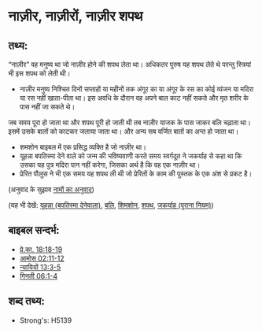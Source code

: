 # नाज़ीर, नाज़ीरों, नाज़ीर शपथ #

## तथ्य: ##

“नाज़ीर” वह मनुष्य था जो नाज़ीर होने की शपथ लेता था। अधिकतर पुरुष यह शपथ लेते थे परन्तु स्त्रियां भी इस शपथ को लेती थी।

* नाज़ीर मनुष्य निश्चित दिनों सप्ताहों या महीनों तक अंगूर का या अंगूर के रस का कोई व्यंजन या मदिरा या रस नहीं खाता-पीता था। इस अवधि के दौरान वह अपने बाल काट नहीं सकते और मृत शरीर के पास नहीं जा सकते थे।

जब समय पूरा हो जाता था और शपथ पूरी हो जाती थी तब नाज़ीर याजक के पास जाकर बलि चढ़ाता था। इसमें उसके बालों को काटकर जलाया जाता था। और अन्य सब वर्जित बातों का अन्त हो जाता था।

* शमशोन बाइबल में एक प्रसिद्ध व्यक्ति है जो नाज़ीर था।
* यूहन्ना बपतिस्मा देने वाले को जन्म की भविष्यवाणी करते समय स्वर्गदूत ने जकर्याह से कहा था कि उसका यह पुत्र मदिरा पान नहीं करेगा, जिसका अर्थ है कि वह एक नाज़ीर था।
* प्रेरित पौलुस ने भी एक समय यह शपथ ली थी जो प्रेरितों के काम की पुस्तक के एक अंश से प्रकट है।

(अनुवाद के सुझाव [नामों का अनुवाद](rc://hi/ta/man/translate/translate-names))

(यह भी देखें: [यूहन्ना (बपतिस्मा देनेवाला)](../names/johnthebaptist.md), [बलि](../other/sacrifice.md), [शिमशोन](../names/samson.md), [शपथ](../kt/vow.md), [जकर्याह (पुराना नियम)](../names/zechariahot.md))

## बाइबल सन्दर्भ: ##

* [प्रे.का. 18:18-19](rc://hi/tn/help/act/18/18)
* [आमोस 02:11-12](rc://hi/tn/help/amo/02/11)
* [न्यायियों 13:3-5](rc://hi/tn/help/jdg/13/03)
* [गिनती 06:1-4](rc://hi/tn/help/num/06/01)


## शब्द तथ्य: ##

* Strong's: H5139
